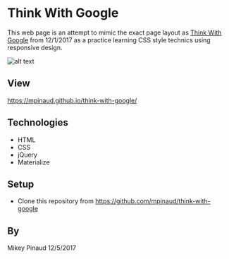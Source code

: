 # Think With Google

This web page is an attempt to mimic the exact page layout as [Think With Google](https://www.thinkwithgoogle.com/) from 12/1/2017 as a practice learning CSS style technics using responsive design.

![alt text](https://github.com/mpinaud/think-with-google/blob/master/img/tg.png)

## View
https://mpinaud.github.io/think-with-google/

## Technologies
  * HTML
  * CSS
  * jQuery
  * Materialize
  
## Setup

* Clone this repository from https://github.com/mpinaud/think-with-google

## By

Mikey Pinaud 12/5/2017